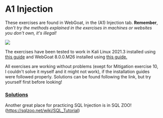 # A1 Injection

These exercises are found in WebGoat, in the (A1) Injection tab. __Remember__, _don't try the methods explained in the exercises in machines or websites you don't own, it's illegal!_

![](https://i.gyazo.com/d22877f86204cb42a4af87525c197428.png)

The exercises have been tested to work in Kali Linux 2021.3 installed using [this guide](https://github.com/tonikerttula/APE/blob/main/installs/Kali.md) and WebGoat 8.0.0.M26 installed using [this guide.](https://github.com/tonikerttula/APE/blob/main/installs/webgoat.md)

All exercises are working without problems (exept for Mitigation exercise 10, I couldn't solve it myself and it might not work), if the installation guides were followed properly. Solutions can be found following the link, but try yourself first before looking!

### [Solutions](https://github.com/tonikerttula/APE/blob/main/solutions/A1solutions.md)

Another great place for practicing SQL Injection is in SQL ZOO! (https://sqlzoo.net/wiki/SQL_Tutorial) 

